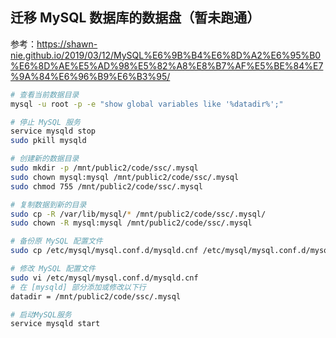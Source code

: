 ## 迁移 MySQL 数据库的数据盘（暂未跑通）

参考：https://shawn-nie.github.io/2019/03/12/MySQL%E6%9B%B4%E6%8D%A2%E6%95%B0%E6%8D%AE%E5%AD%98%E5%82%A8%E8%B7%AF%E5%BE%84%E7%9A%84%E6%96%B9%E6%B3%95/

```bash
# 查看当前数据目录
mysql -u root -p -e "show global variables like '%datadir%';"

# 停止 MySQL 服务
service mysqld stop
sudo pkill mysqld

# 创建新的数据目录
sudo mkdir -p /mnt/public2/code/ssc/.mysql
sudo chown mysql:mysql /mnt/public2/code/ssc/.mysql
sudo chmod 755 /mnt/public2/code/ssc/.mysql

# 复制数据到新的目录
sudo cp -R /var/lib/mysql/* /mnt/public2/code/ssc/.mysql/
sudo chown -R mysql:mysql /mnt/public2/code/ssc/.mysql

# 备份原 MySQL 配置文件
sudo cp /etc/mysql/mysql.conf.d/mysqld.cnf /etc/mysql/mysql.conf.d/mysqld.cnf.bak

# 修改 MySQL 配置文件
sudo vi /etc/mysql/mysql.conf.d/mysqld.cnf
# 在 [mysqld] 部分添加或修改以下行
datadir = /mnt/public2/code/ssc/.mysql

# 启动MySQL服务
service mysqld start

```